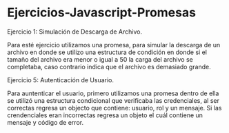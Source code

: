 # Ejercicios-Javascript-Promesas

Ejercicio 1: Simulación de Descarga de Archivo.

Para esté ejercicio utilizamos una promesa, para simular la descarga de un archivo en donde se utilizo una estructura de condición en donde si el tamaño del archivo era menor o igual a 50 la carga del archivo se completaba, caso contrario indica que el archivo es demasiado grande.

Ejercicio 5: Autenticación de Usuario.

Para auntenticar el usuario, primero utilizamos una promesa dentro de ella se utilizó una estructura condicional que verificaba las credenciales, al ser correctas regresa un objecto que contiene: usuario, rol y un mensaje. Si las crendenciales eran incorrectas regresa un objeto el cuál contiene un mensaje y código de error.
